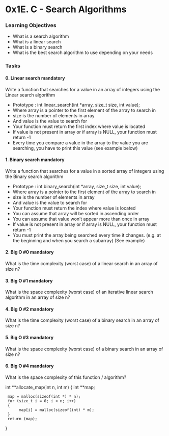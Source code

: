 # 0x1E. C - Search Algorithms

### Learning Objectives

- What is a search algorithm
- What is a linear search
- What is a binary search
- What is the best search algorithm to use depending on your needs

### Tasks

#### 0. Linear search mandatory

Write a function that searches for a value in an array of integers using the Linear search algorithm

- Prototype : int linear_search(int *array, size_t size, int value);
- Where array is a pointer to the first element of the array to search in
- size is the number of elements in array
- And value is the value to search for
- Your function must return the first index where value is located
- If value is not present in array or if array is NULL, your function must return -1
- Every time you compare a value in the array to the value you are searching, you have to print this value (see example below)


#### 1. Binary search mandatory

Write a function that searches for a value in a sorted array of integers using the Binary search algorithm

- Prototype : int binary_search(int *array, size_t size, int value);
- Where array is a pointer to the first element of the array to search in
- size is the number of elements in array
- And value is the value to search for
- Your function must return the index where value is located
- You can assume that array will be sorted in ascending order
- You can assume that value won’t appear more than once in array
- If value is not present in array or if array is NULL, your function must return -1
- You must print the array being searched every time it changes. (e.g. at the beginning and when you search a subarray) (See example)


#### 2. Big O #0 mandatory

What is the time complexity (worst case) of a linear search in an array of size n?

#### 3. Big O #1 mandatory

What is the space complexity (worst case) of an iterative linear search algorithm in an array of size n?

#### 4. Big O #2 mandatory

What is the time complexity (worst case) of a binary search in an array of size n?

#### 5. Big O #3 mandatory

What is the space complexity (worst case) of a binary search in an array of size n?

#### 6. Big O #4 mandatory

What is the space complexity of this function / algorithm?

int **allocate_map(int n, int m)
{
     int **map;

     map = malloc(sizeof(int *) * n);
     for (size_t i = 0; i < n; i++)
     {
          map[i] = malloc(sizeof(int) * m);
     }
     return (map);
}
